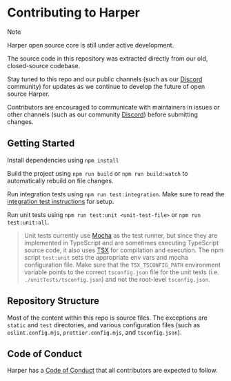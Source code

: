# Contributing to Harper

> [!NOTE]
> Harper open source core is still under active development.
>
> The source code in this repository was extracted directly from our old, closed-source codebase.
>
> Stay tuned to this repo and our public channels (such as our [Discord](https://discord.gg/VzZuaw3Xay) community) for updates as we continue to develop the future of open source Harper.

Contributors are encouraged to communicate with maintainers in issues or other channels (such as our community [Discord](https://discord.gg/VzZuaw3Xay)) before submitting changes.

## Getting Started

Install dependencies using `npm install`

Build the project using `npm run build` or `npm run build:watch` to automatically rebuild on file changes.

Run integration tests using `npm run test:integration`. Make sure to read the [integration test instructions](./integrationTests/apiTests/README.md) for setup.

Run unit tests using `npm run test:unit <unit-test-file>` or `npm run test:unit:all`.

> Unit tests currently use [Mocha](https://mochajs.org/) as the test runner, but since they are implemented in TypeScript and are sometimes executing TypeScript source code, it also uses [TSX](https://tsx.is/) for compilation and execution. The npm script `test:unit` sets the appropriate env vars and mocha configuration file. Make sure that the `TSX_TSCONFIG_PATH` environment variable points to the correct `tsconfig.json` file for the unit tests (i.e. `./unitTests/tsconfig.json`) and not the root-level `tsconfig.json`.

## Repository Structure

Most of the content within this repo is source files. The exceptions are `static` and `test` directories, and various configuration files (such as `eslint.config.mjs`, `prettier.config.mjs`, and `tsconfig.json`).

## Code of Conduct

Harper has a [Code of Conduct](./CODE_OF_CONDUCT.md) that all contributors are expected to follow.
